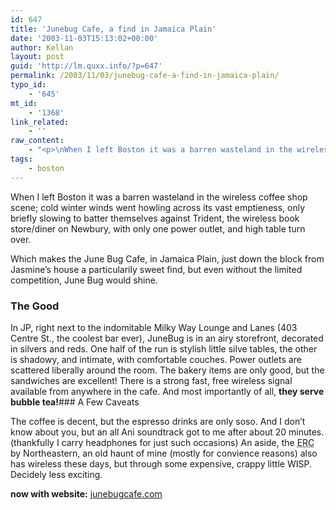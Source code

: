 ```yaml
---
id: 647
title: 'Junebug Cafe, a find in Jamaica Plain'
date: '2003-11-03T15:13:02+00:00'
author: Kellan
layout: post
guid: 'http://lm.quxx.info/?p=647'
permalink: /2003/11/03/junebug-cafe-a-find-in-jamaica-plain/
typo_id:
    - '645'
mt_id:
    - '1368'
link_related:
    - ''
raw_content:
    - "<p>\nWhen I left Boston it was a barren wasteland in the wireless coffee shop scene; cold winter winds went howling across its vast emptieness, only briefly slowing to batter themselves against Trident, the wireless book store/diner on Newbury, with only one power outlet, and high table turn over.\n</p>\n<p>\nWhich makes the June Bug Cafe, in Jamaica Plain, just down the block from Jasmine\\'s house a particularily sweet find, but even without the limited competition, June Bug would shine.\n</p>\n<p>\n<h3>The Good</h3>\nIn JP, right next to the indomitable Milky Way Lounge and Lanes (403 Centre St., the coolest bar ever), JuneBug is in an airy storefront, decorated in silvers and reds.  One half of the run is stylish little silve tables, the other is shadowy, and intimate, with comfortable couches.  Power outlets are scattered liberally around the room.  The bakery items are only good, but the sandwiches are excellent!  There is a strong fast, free wireless signal available from anywhere in the cafe.  And most importantly of all, <b>they serve bubble tea!</b>\n</p>\n<p>\n<h3>A Few Caveats</h3>\nThe coffee is decent, but the espresso drinks are only soso.  And I don\\'t know about you, but an all Ani soundtrack got to me after about 20 minutes.(thankfully I carry headphones for just such occasions)\n</p>\n<p>\nAn aside, the <acronym title=\\\"Espresso Royale Cafe\\\">ERC</acronym> by Northeastern, an old haunt of mine (mostly for convience reasons) also has wireless these days, but through some expensive, crappy little WISP.  Decidely less exciting.\n</p>\n<p>\n<b>now with website:</b> <a href=\\\"http://junebugcafe.com/\\\">junebugcafe.com</a>\n</p>"
tags:
    - boston
---
```


When I left Boston it was a barren wasteland in the wireless coffee shop scene; cold winter winds went howling across its vast emptieness, only briefly slowing to batter themselves against Trident, the wireless book store/diner on Newbury, with only one power outlet, and high table turn over.

Which makes the June Bug Cafe, in Jamaica Plain, just down the block from Jasmine’s house a particularily sweet find, but even without the limited competition, June Bug would shine.

### The Good

In JP, right next to the indomitable Milky Way Lounge and Lanes (403 Centre St., the coolest bar ever), JuneBug is in an airy storefront, decorated in silvers and reds. One half of the run is stylish little silve tables, the other is shadowy, and intimate, with comfortable couches. Power outlets are scattered liberally around the room. The bakery items are only good, but the sandwiches are excellent! There is a strong fast, free wireless signal available from anywhere in the cafe. And most importantly of all, **they serve bubble tea!**### A Few Caveats

The coffee is decent, but the espresso drinks are only soso. And I don’t know about you, but an all Ani soundtrack got to me after about 20 minutes.(thankfully I carry headphones for just such occasions) An aside, the <acronym title="Espresso Royale Cafe">ERC</acronym> by Northeastern, an old haunt of mine (mostly for convience reasons) also has wireless these days, but through some expensive, crappy little WISP. Decidely less exciting.

**now with website:** [junebugcafe.com](http://junebugcafe.com/)